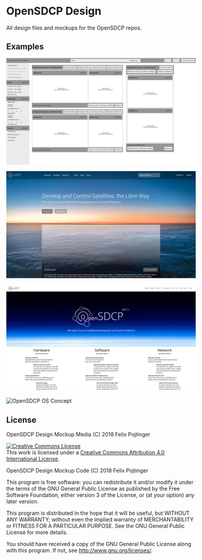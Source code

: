# OpenSDCP Design

All design files and mockups for the OpenSDCP repos.

## Examples

![OpenSNET Bridge Client Concept](opensnet-bridge-client/dashboard-layout-concept-2017.png)

![OpenSDCP Landing Page](opensdcp-website/landing-page/landing-page.png)

![OpenSDCP Legacy Landing Page](opensdcp-website/landing-page/landing-page-2017-2.png)

![OpenSDCP OS Concept](opensdcp-os/os-tropical.png)

## License

OpenSDCP Design Mockup Media (C) 2018 Felix Pojtinger

<a rel="license" href="http://creativecommons.org/licenses/by/4.0/"><img alt="Creative Commons License" style="border-width:0" src="https://i.creativecommons.org/l/by/4.0/88x31.png" /></a><br />This work is licensed under a <a rel="license" href="http://creativecommons.org/licenses/by/4.0/">Creative Commons Attribution 4.0 International License</a>.

OpenSDCP Design Mockup Code (C) 2018 Felix Pojtinger

This program is free software: you can redistribute it and/or modify
it under the terms of the GNU General Public License as published by
the Free Software Foundation, either version 3 of the License, or
(at your option) any later version.

This program is distributed in the hope that it will be useful,
but WITHOUT ANY WARRANTY; without even the implied warranty of
MERCHANTABILITY or FITNESS FOR A PARTICULAR PURPOSE. See the
GNU General Public License for more details.

You should have received a copy of the GNU General Public License
along with this program. If not, see <http://www.gnu.org/licenses/>.
